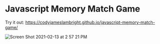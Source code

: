 # Javascript Memory Match Game

Try it out: https://codyjameslambright.github.io/javascript-memory-match-game/

![Screen Shot 2021-02-13 at 2 57 21 PM](https://user-images.githubusercontent.com/77213112/107862775-546ca000-6e0c-11eb-847f-5a22d0ce87b8.png)

